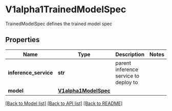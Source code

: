 # V1alpha1TrainedModelSpec

TrainedModelSpec defines the trained model spec
## Properties
Name | Type | Description | Notes
------------ | ------------- | ------------- | -------------
**inference_service** | **str** | parent inference service to deploy to | 
**model** | [**V1alpha1ModelSpec**](V1alpha1ModelSpec.md) |  | 

[[Back to Model list]](../README.md#documentation-for-models) [[Back to API list]](../README.md#documentation-for-api-endpoints) [[Back to README]](../README.md)


